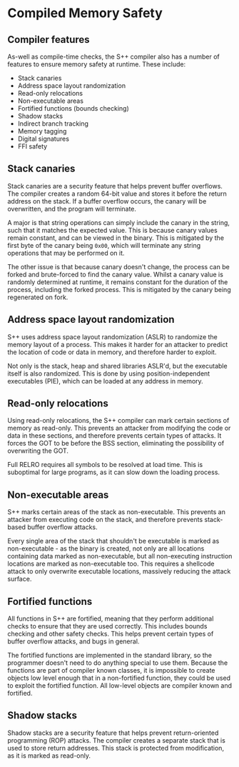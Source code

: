 # Compiled Memory Safety

## Compiler features

As-well as compile-time checks, the S++ compiler also has a number of features to ensure memory safety at runtime. These
include:
- Stack canaries
- Address space layout randomization
- Read-only relocations
- Non-executable areas
- Fortified functions (bounds checking)
- Shadow stacks
- Indirect branch tracking
- Memory tagging
- Digital signatures
- FFI safety

## Stack canaries

Stack canaries are a security feature that helps prevent buffer overflows. The compiler creates a random 64-bit value
and stores it before the return address on the stack. If a buffer overflow occurs, the canary will be overwritten, and
the program will terminate.

A major is that string operations can simply include the canary in the string, such that it matches the expected value.
This is because canary values remain constant, and can be viewed in the binary. This is mitigated by the first byte of
the canary being `0x00`, which will terminate any string operations that may be performed on it.

The other issue is that because canary doesn't change, the process can be forked and brute-forced to find the canary
value. Whilst a canary value is randomly determined at runtime, it remains constant for the duration of the process,
including the forked process. This is mitigated by the canary being regenerated on fork.

## Address space layout randomization

S++ uses address space layout randomization (ASLR) to randomize the memory layout of a process. This makes it harder for
an attacker to predict the location of code or data in memory, and therefore harder to exploit.

Not only is the stack, heap and shared libraries ASLR'd, but the executable itself is also randomized. This is done by
using position-independent executables (PIE), which can be loaded at any address in memory.

## Read-only relocations

Using read-only relocations, the S++ compiler can mark certain sections of memory as read-only. This prevents an
attacker from modifying the code or data in these sections, and therefore prevents certain types of attacks. It forces
the GOT to be before the BSS section, eliminating the possibility of overwriting the GOT.

Full RELRO requires all symbols to be resolved at load time. This is suboptimal for large programs, as it can slow down
the loading process.

## Non-executable areas

S++ marks certain areas of the stack as non-executable. This prevents an attacker from executing code on the stack, and
therefore prevents stack-based buffer overflow attacks.

Every single area of the stack that shouldn't be executable is marked as non-executable - as the binary is created, not
only are all locations containing data marked as non-executable, but all non-executing instruction locations are marked
as non-executable too. This requires a shellcode attack to only overwrite executable locations, massively reducing the
attack surface.

## Fortified functions

All functions in S++ are fortified, meaning that they perform additional checks to ensure that they are used correctly.
This includes bounds checking and other safety checks. This helps prevent certain types of buffer overflow attacks, and
bugs in general.

The fortified functions are implemented in the standard library, so the programmer doesn't need to do anything special
to use them. Because the functions are part of compiler known classes, it is impossible to create objects low level
enough that in a non-fortified function, they could be used to exploit the fortified function. All low-level objects are
compiler known and fortified.

## Shadow stacks

Shadow stacks are a security feature that helps prevent return-oriented programming (ROP) attacks. The compiler creates
a separate stack that is used to store return addresses. This stack is protected from modification, as it is marked as
read-only.
